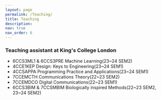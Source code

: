 ```yaml
---
layout: page
permalink: /Teaching/
title: Teaching
description: 
nav: true
nav_order: 6
---
```


### Teaching assistant at King's College London
- 6CCS3ML1 & 6CCS3PRE Machine Learning(23~24 SEM2)
- 4CCE1KEP Design: Keys to Engineering(23~24 SEM1)
- 4CCSAPPA Programming Practice and Applications(23~24 SEM1)
- 7CCEMCTH Communications Theory(22~23 SEM2)
- 7CCEMDCO Digital Communications(22~23 SEM1)
- 6CCS3BIM & 7CCSMBIM Biologically inspired Methods(22~23 SEM2, 23~24 SEM2)

